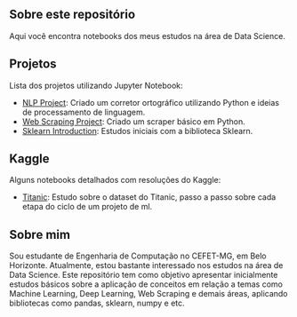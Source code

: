 ## Sobre este repositório

Aqui você encontra notebooks dos meus estudos na área de Data Science.

## Projetos

Lista dos projetos utilizando Jupyter Notebook:

* [NLP Project](notebooks/nlp-project.ipynb): Criado um corretor ortográfico utilizando Python e ideias de processamento de linguagem.
* [Web Scraping Project](notebooks/web-scraping-project.ipynb): Criado um scraper básico em Python.
* [Sklearn Introduction](notebooks/sklearn-introduction.ipynb): Estudos iniciais com a biblioteca Sklearn.

## Kaggle

Alguns notebooks detalhados com resoluções do Kaggle:

* [Titanic](notebooks/titanic-kaggle.ipynb): Estudo sobre o dataset do Titanic, passo a passo sobre cada etapa do ciclo de um projeto de ml.

## Sobre mim

Sou estudante de Engenharia de Computação no CEFET-MG, em Belo Horizonte. Atualmente, estou bastante interessado nos estudos na área de Data Science. Este repositório tem como objetivo apresentar inicialmente estudos básicos sobre a aplicação de conceitos em relação a temas como Machine Learning, Deep Learning, Web Scraping e demais áreas, aplicando bibliotecas como pandas, sklearn, numpy e etc.
